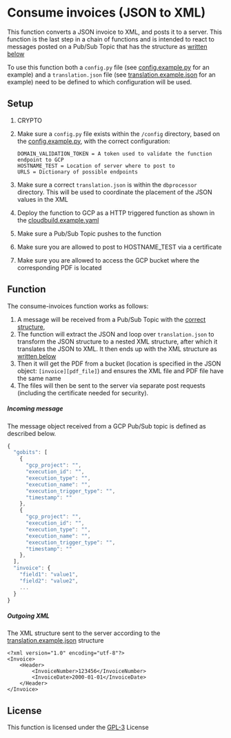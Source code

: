 # Consume invoices (JSON to XML)
This function converts a JSON invoice to XML, and posts it to a server. This function is the last step in a chain of functions and is intended to react to messages posted on a Pub/Sub Topic that has the structure as [written below](#ncoming-message)

To use this function both a ```config.py``` file (see [config.example.py](config/config.example.py) for an example) and a ```translation.json``` file (see [translation.example.json](config/translation.example.json) for an example) need to be defined to which configuration will be used.

## Setup
1. CRYPTO
2. Make sure a ```config.py``` file exists within the ```/config``` directory, based on the [config.example.py](config/config.example.py), with the correct configuration:
    ~~~
    DOMAIN_VALIDATION_TOKEN = A token used to validate the function endpoint to GCP
    HOSTNAME_TEST = Location of server where to post to
    URLS = Dictionary of possible endpoints
    ~~~

3. Make sure a correct ```translation.json``` is within the ```dbprocessor``` directory. This will be used to coordinate the placement of the JSON values in the XML
5. Deploy the function to GCP as a HTTP triggered function as shown in the [cloudbuild.example.yaml](cloudbuild.example.yaml)
5. Make sure a Pub/Sub Topic pushes to the function
6. Make sure you are allowed to post to HOSTNAME_TEST via a certificate
7. Make sure you are allowed to access the GCP bucket where the corresponding PDF is located

## Function
The consume-invoices function works as follows:
1. A message will be received from a Pub/Sub Topic with the [correct structure](#incoming-message),
2. The function will extract the JSON and loop over ```translation.json``` to transform the JSON structure to a nested XML structure, after which it translates the JSON to XML. It then ends up with the XML structure as [written below](#outgoing-xml)
3. Then it will get the PDF from a bucket (location is specified in the JSON object: ```[invoice][pdf_file]```) and ensures the XML file and PDF file have the same name
4. The files will then be sent to the server via separate post requests (including the certificate needed for security).


##### Incoming message
The message object received from a GCP Pub/Sub topic is defined as described below.

~~~javascript
{
  "gobits": [
    {
      "gcp_project": "",
      "execution_id": "",
      "execution_type": "",
      "execution_name": "",
      "execution_trigger_type": "",
      "timestamp": ""
    },
    {
      "gcp_project": "",
      "execution_id": "",
      "execution_type": "",
      "execution_name": "",
      "execution_trigger_type": "",
      "timestamp": ""
    },
  ],
  "invoice": {
    "field1": "value1",
    "field2": "value2",
    ...
  }
}
~~~

##### Outgoing XML
The XML structure sent to the server according to the [translation.example.json](config/translation.example.json) structure
~~~
<?xml version="1.0" encoding="utf-8"?>
<Invoice>
    <Header>
        <InvoiceNumber>123456</InvoiceNumber>
        <InvoiceDate>2000-01-01</InvoiceDate>
    </Header>
</Invoice>
~~~

## License
This function is licensed under the [GPL-3](https://www.gnu.org/licenses/gpl-3.0.en.html) License

